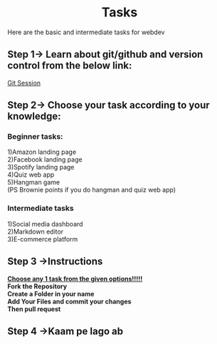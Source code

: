 <h1 align="center" id="title">Tasks</h1>

<p id="description">Here are the basic and intermediate tasks for webdev</p>

<h2>Step 1-> Learn about git/github and version control from the below link:</h2>

<a href="https://www.simplilearn.com/learn-git-basics-skillup">Git Session</a>

<h2>Step 2-> Choose your task according to your knowledge:</h2>

<h3>Beginner tasks:</h3
<br>1)Amazon landing page
<br>2)Facebook landing page
<br>3)Spotify landing page
<br>4)Quiz web app
<br>5)Hangman game
<br>(PS Brownie points if you do hangman and quiz web app)

<h3>Intermediate tasks</h3
<br>1)Social media dashboard
<br> 2)Markdown editor
<br>3)E-commerce platform

<h2>Step 3 ->Instructions </h2
<br><b><u>Choose any 1 task from the given options!!!!!</u>
<br>Fork the Repository
<br>Create a Folder in your name 
<br>Add Your Files and commit your changes 
<br>Then pull request

<h2>Step 4 ->Kaam pe lago ab
